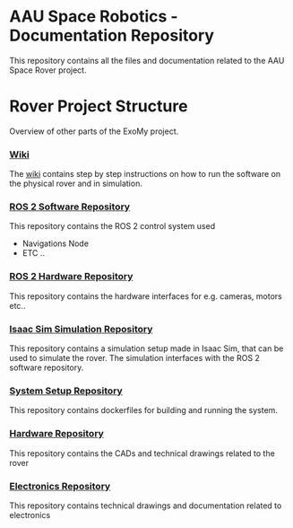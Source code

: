 # AAU Space Robotics - Documentation Repository
This repository contains all the files and documentation related to the AAU Space Rover project.

# Rover Project Structure
Overview of other parts of the ExoMy project.

### [Wiki](https://github.com/AAU-Space-Robotics/wiki/wiki)
The [wiki](https://github.com/AAU-Space-Robotics/wiki/wiki) contains step by step instructions on how to run the software on the physical rover and in simulation.


### [ROS 2 Software Repository](https://github.com/AAU-Space-Robotics/rover-software)
This repository contains the ROS 2 control system used 
<ul>    
  <li>Navigations Node</li>
  <li>ETC .. </li>
</ul> 

### [ROS 2 Hardware Repository](https://github.com/AAU-Space-Robotics/aau-rover-hardware)
This repository contains the hardware interfaces for e.g. cameras, motors etc.. 

### [Isaac Sim Simulation Repository](https://github.com/AAU-Space-Robotics/aau-rover-isaac-sim)
This repository contains a simulation setup made in Isaac Sim, that can be used to simulate the rover. The simulation interfaces with the ROS 2 software repository. 

### [System Setup Repository](https://github.com/AAU-Space-Robotics/aau-rover)
This repository contains dockerfiles for building and running the system.

### [Hardware Repository](https://github.com/AAU-Space-Robotics/hardware)
This repository contains the CADs and technical drawings related to the rover

### [Electronics Repository](https://github.com/AAU-Space-Robotics/electronics)
This repository contains technical drawings and documentation related to electronics
